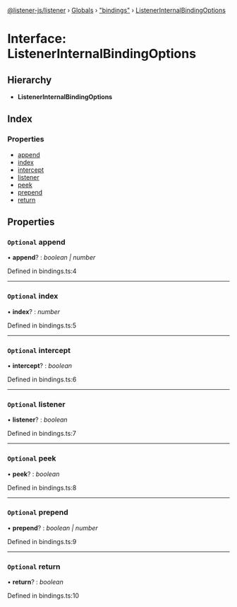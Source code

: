 [@listener-js/listener](../README.md) › [Globals](../globals.md) › ["bindings"](../modules/_bindings_.md) › [ListenerInternalBindingOptions](_bindings_.listenerinternalbindingoptions.md)

# Interface: ListenerInternalBindingOptions

## Hierarchy

* **ListenerInternalBindingOptions**

## Index

### Properties

* [append](_bindings_.listenerinternalbindingoptions.md#optional-append)
* [index](_bindings_.listenerinternalbindingoptions.md#optional-index)
* [intercept](_bindings_.listenerinternalbindingoptions.md#optional-intercept)
* [listener](_bindings_.listenerinternalbindingoptions.md#optional-listener)
* [peek](_bindings_.listenerinternalbindingoptions.md#optional-peek)
* [prepend](_bindings_.listenerinternalbindingoptions.md#optional-prepend)
* [return](_bindings_.listenerinternalbindingoptions.md#optional-return)

## Properties

### `Optional` append

• **append**? : *boolean | number*

Defined in bindings.ts:4

___

### `Optional` index

• **index**? : *number*

Defined in bindings.ts:5

___

### `Optional` intercept

• **intercept**? : *boolean*

Defined in bindings.ts:6

___

### `Optional` listener

• **listener**? : *boolean*

Defined in bindings.ts:7

___

### `Optional` peek

• **peek**? : *boolean*

Defined in bindings.ts:8

___

### `Optional` prepend

• **prepend**? : *boolean | number*

Defined in bindings.ts:9

___

### `Optional` return

• **return**? : *boolean*

Defined in bindings.ts:10

